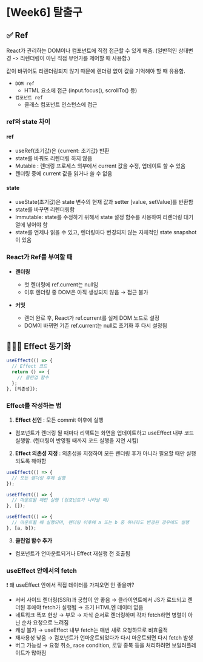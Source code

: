 # [Week6] 탈출구

## ✅ Ref

React가 관리하는 DOM이나 컴포넌트에 직접 접근할 수 있게 해줌. (일반적인 상태변경 -> 리렌더링이 아닌 직접 무언가를 제어할 때 사용함.)

값이 바뀌어도 리렌더링되지 않기 때문에 렌더링 없이 값을 기억해야 할 때 유용함.

- `DOM ref`
  - HTML 요소에 접근 (input.focus(), scrollTo() 등)
- `컴포넌트 ref`
  - 클래스 컴포넌트 인스턴스에 접근

### ref와 state 차이

#### ref

- useRef(초기값)은 {current: 초기값} 반환
- state를 바꿔도 리렌더링 하지 않음
- Mutable : 렌더링 프로세스 외부에서 current 값을 수정, 업데이트 할 수 있음
- 렌더링 중에 current 값을 읽거나 쓸 수 없음

#### state

- useState(초기값)은 state 변수의 현재 값과 setter [value, setValue]를 반환함
- state를 바꾸면 리렌더링함
- Immutable: state를 수정하기 위해서 state 설정 함수를 사용하여 리렌더링 대기열에 넣어야 함
- state를 언제나 읽을 수 있고, 렌더링마다 변경되지 않는 자체적인 state snapshot이 있음

### React가 Ref를 부여할 때

- **렌더링**

  - 첫 렌더링에 ref.current는 null임
  - 이후 렌더링 중 DOM은 아직 생성되지 않음 → 접근 불가

- **커밋**
  - 렌더 완료 후, React가 ref.current를 실제 DOM 노드로 설정
  - DOM이 바뀌면 기존 ref.current는 null로 초기화 후 다시 설정됨

## 🦹🏻‍♀️ Effect 동기화

```jsx
useEffect(() => {
  // Effect 코드
  return () => {
    // 클린업 함수
  };
}, [의존성]);
```

### Effect를 작성하는 법

1. **Effect 선언** : 모든 commit 이후에 실행

- 컴포넌트가 렌더링 될 때마다 리액트는 화면을 업데이트하고 useEffect 내부 코드 실행함. (렌더링이 반영될 때까지 코드 실행을 지연 시킴)

2. **Effect 의존성 지정** : 의존성을 지정하여 모든 렌더링 후가 아니라 필요할 때만 실행되도록 해야함

```jsx
useEffect(() => {
  // 모든 렌더링 후에 실행
});

useEffect(() => {
  // 마운트될 때만 실행 (컴포넌트가 나타날 때)
}, []);

useEffect(() => {
  // 마운트될 때 실행되며, 렌더링 이후에 a 또는 b 중 하나라도 변경된 경우에도 실행
}, [a, b]);
```

3. **클린업 함수 추가**

- 컴포넌트가 언마운트되거나 Effect 재실행 전 호출됨

### useEffect 안에서의 fetch

❗ 왜 useEffect 안에서 직접 데이터를 가져오면 안 좋을까?

- 서버 사이드 렌더링(SSR)과 궁합이 안 좋음
  → 클라이언트에서 JS가 로드되고 렌더된 후에야 fetch가 실행됨 → 초기 HTML엔 데이터 없음
- 네트워크 폭포 현상
  → 부모 → 자식 순서로 렌더링하며 각자 fetch하면 병렬이 아닌 순차 요청으로 느려짐
- 캐싱 불가
  → useEffect 내부 fetch는 매번 새로 요청하므로 비효율적
- 재사용성 낮음
  → 컴포넌트가 언마운트되었다가 다시 마운트되면 다시 fetch 발생
- 버그 가능성
  → 요청 취소, race condition, 로딩 중복 등을 처리하려면 보일러플레이트가 많아짐

